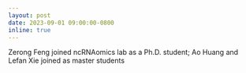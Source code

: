 ```yaml
---
layout: post
date: 2023-09-01 09:00:00-0800
inline: true
---
```


Zerong Feng joined ncRNAomics lab as a Ph.D. student; Ao Huang and Lefan Xie joined as master students